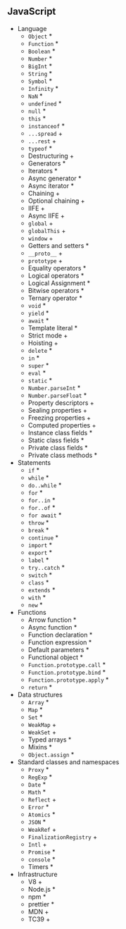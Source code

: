 ## JavaScript

- Language
  - `Object` *
  - `Function` *
  - `Boolean` *
  - `Number` *
  - `BigInt` *
  - `String` *
  - `Symbol` *
  - `Infinity` *
  - `NaN` *
  - `undefined` *
  - `null` *
  - `this` *
  - `instanceof` *
  - `...spread` +
  - `...rest` +
  - `typeof` *
  - Destructuring +
  - Generators *
  - Iterators *
  - Async generator *
  - Async iterator *
  - Chaining +
  - Optional chaining +
  - IIFE +
  - Async IIFE +
  - `global` +
  - `globalThis` +
  - `window` +
  - Getters and setters *
  - `__proto__` +
  - `prototype` +
  - Equality operators *
  - Logical operators *
  - Logical Assignment *
  - Bitwise operators *
  - Ternary operator *
  - `void` *
  - `yield` *
  - `await` *
  - Template literal *
  - Strict mode +
  - Hoisting +
  - `delete` *
  - `in` *
  - `super` *
  - `eval` *
  - `static` *
  - `Number.parseInt` *
  - `Number.parseFloat` *
  - Property descriptors +
  - Sealing properties +
  - Freezing properties +
  - Computed properties +
  - Instance class fields *
  - Static class fields *
  - Private class fields *
  - Private class methods *
- Statements
  - `if` *
  - `while` *
  - `do..while` *
  - `for` *
  - `for..in` *
  - `for..of` *
  - `for await` *
  - `throw` *
  - `break` *
  - `continue` *
  - `import` *
  - `export` *
  - `label` *
  - `try..catch` *
  - `switch` *
  - `class` *
  - `extends` *
  - `with` *
  - `new` *
- Functions
  - Arrow function *
  - Async function *
  - Function declaration *
  - Function expression *
  - Default parameters *
  - Functional object *
  - `Function.prototype.call` *
  - `Function.prototype.bind` *
  - `Function.prototype.apply` *
  - `return` *
- Data structures
  - `Array` *
  - `Map` *
  - `Set` *
  - `WeakMap` +
  - `WeakSet` +
  - Typed arrays *
  - Mixins *
  - `Object.assign` *
- Standard classes and namespaces
  - `Proxy` *
  - `RegExp` *
  - `Date` *
  - `Math` *
  - `Reflect` +
  - `Error` *
  - `Atomics` *
  - `JSON` *
  - `WeakRef` +
  - `FinalizationRegistry` +
  - `Intl` +
  - `Promise` *
  - `console` *
  - Timers *
- Infrastructure
  - V8 +
  - Node.js *
  - npm *
  - prettier *
  - MDN +
  - TC39 +
